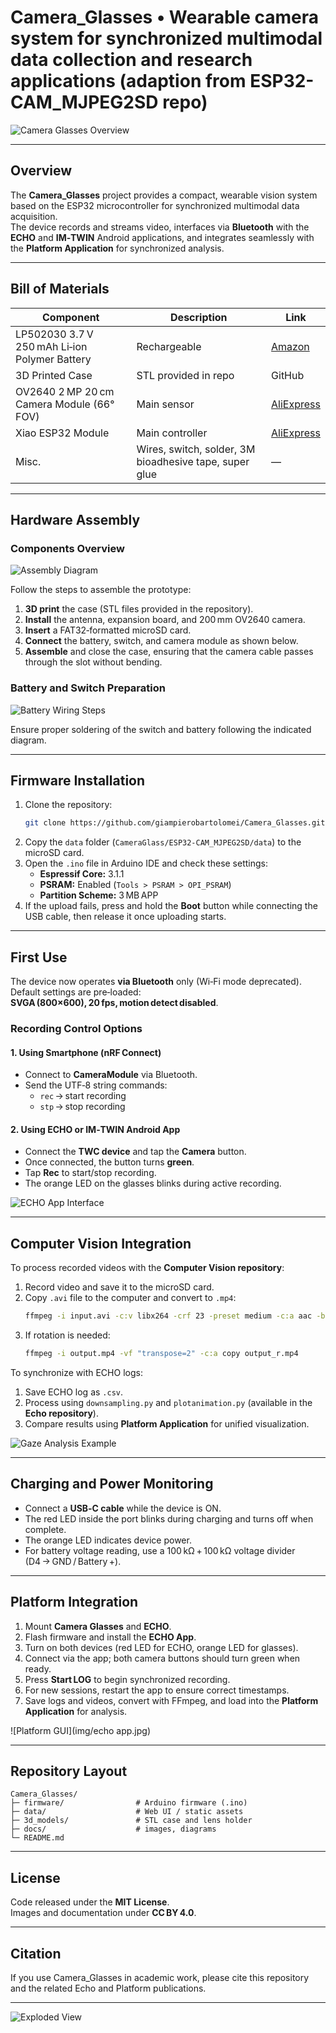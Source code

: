 # Camera_Glasses • Wearable camera system for synchronized multimodal data collection and research applications (adaption from ESP32-CAM_MJPEG2SD repo)

![Camera Glasses Overview](img/glasses.jpg)

---

## Overview
The **Camera_Glasses** project provides a compact, wearable vision system based on the ESP32 microcontroller for synchronized multimodal data acquisition.  
The device records and streams video, interfaces via **Bluetooth** with the **ECHO** and **IM‑TWIN** Android applications, and integrates seamlessly with the **Platform Application** for synchronized analysis.

---

## Bill of Materials
| Component | Description | Link |
|------------|--------------|------|
| LP502030 3.7 V 250 mAh Li‑ion Polymer Battery | Rechargeable | [Amazon](https://amzn.eu/d/fRJ3vzB) |
| 3D Printed Case | STL provided in repo | GitHub |
| OV2640 2 MP 20 cm Camera Module (66° FOV) | Main sensor | [AliExpress](https://www.aliexpress.com) |
| Xiao ESP32 Module | Main controller | [AliExpress](https://www.aliexpress.com) |
| Misc. | Wires, switch, solder, 3M bioadhesive tape, super glue | — |

---

## Hardware Assembly

### Components Overview
![Assembly Diagram](img/esp32s3.png)

Follow the steps to assemble the prototype:

1. **3D print** the case (STL files provided in the repository).  
2. **Install** the antenna, expansion board, and 200 mm OV2640 camera.  
3. **Insert** a FAT32‑formatted microSD card.  
4. **Connect** the battery, switch, and camera module as shown below.  
5. **Assemble** and close the case, ensuring that the camera cable passes through the slot without bending.


### Battery and Switch Preparation
![Battery Wiring Steps](img/wiring.png)

Ensure proper soldering of the switch and battery following the indicated diagram.

---

## Firmware Installation

1. Clone the repository:  
   ```bash
   git clone https://github.com/giampierobartolomei/Camera_Glasses.git
   ```
2. Copy the `data` folder (`CameraGlass/ESP32‑CAM_MJPEG2SD/data`) to the microSD card.  
3. Open the `.ino` file in Arduino IDE and check these settings:  
   - **Espressif Core:** 3.1.1  
   - **PSRAM:** Enabled (`Tools > PSRAM > OPI_PSRAM`)  
   - **Partition Scheme:** 3 MB APP  
4. If the upload fails, press and hold the **Boot** button while connecting the USB cable, then release it once uploading starts.

---

## First Use

The device now operates **via Bluetooth** only (Wi‑Fi mode deprecated).  
Default settings are pre‑loaded: **SVGA (800×600), 20 fps, motion detect disabled**.

### Recording Control Options

#### 1. Using Smartphone (nRF Connect)
- Connect to **CameraModule** via Bluetooth.  
- Send the UTF‑8 string commands:  
  - `rec` → start recording  
  - `stp` → stop recording  

#### 2. Using ECHO or IM‑TWIN Android App
- Connect the **TWC device** and tap the **Camera** button.  
- Once connected, the button turns **green**.  
- Tap **Rec** to start/stop recording.  
- The orange LED on the glasses blinks during active recording.

![ECHO App Interface](img/echoapp.jpg)

---

## Computer Vision Integration

To process recorded videos with the **Computer Vision repository**:

1. Record video and save it to the microSD card.  
2. Copy `.avi` file to the computer and convert to `.mp4`:  
   ```bash
   ffmpeg -i input.avi -c:v libx264 -crf 23 -preset medium -c:a aac -b:a 128k output.mp4
   ```
3. If rotation is needed:  
   ```bash
   ffmpeg -i output.mp4 -vf "transpose=2" -c:a copy output_r.mp4
   ```

To synchronize with ECHO logs:
1. Save ECHO log as `.csv`.  
2. Process using `downsampling.py` and `plotanimation.py` (available in the **Echo repository**).  
3. Compare results using **Platform Application** for unified visualization.

![Gaze Analysis Example](img/gaze.png)

---

## Charging and Power Monitoring

- Connect a **USB‑C cable** while the device is ON.  
- The red LED inside the port blinks during charging and turns off when complete.  
- The orange LED indicates device power.  
- For battery voltage reading, use a 100 kΩ + 100 kΩ voltage divider (D4 → GND / Battery +).

---

## Platform Integration

1. Mount **Camera Glasses** and **ECHO**.  
2. Flash firmware and install the **ECHO App**.  
3. Turn on both devices (red LED for ECHO, orange LED for glasses).  
4. Connect via the app; both camera buttons should turn green when ready.  
5. Press **Start LOG** to begin synchronized recording.  
6. For new sessions, restart the app to ensure correct timestamps.  
7. Save logs and videos, convert with FFmpeg, and load into the **Platform Application** for analysis.

![Platform GUI](img/echo app.jpg)

---

## Repository Layout
```
Camera_Glasses/
├─ firmware/                # Arduino firmware (.ino)
├─ data/                    # Web UI / static assets
├─ 3d_models/               # STL case and lens holder
├─ docs/                    # images, diagrams
└─ README.md
```

---

## License
Code released under the **MIT License**.  
Images and documentation under **CC BY 4.0**.

---

## Citation
If you use Camera_Glasses in academic work, please cite this repository and the related Echo and Platform publications.

---

![Exploded View](img/esp32s3.png)
